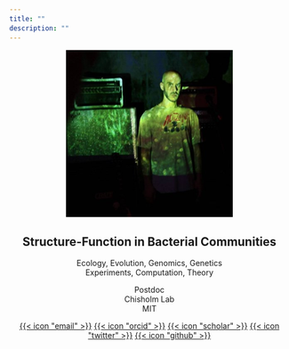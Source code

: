 ```yaml
---
title: ""
description: ""
---
```


<center>
  <img src="shaul.jpg" width="300" height="300">
  <h2>Structure-Function in Bacterial Communities</br></h2>
  <p>Ecology, Evolution, Genomics, Genetics</br>
  Experiments, Computation, Theory</p>
  <p>Postdoc</br>
  Chisholm Lab</br>
  MIT</p>
  
[{{< icon "email" >}}](mailto:spp_micro@protonmail.com)
[{{< icon "orcid" >}}](https://orcid.org/0000-0002-8976-5944)
[{{< icon "scholar" >}}](https://scholar.google.com/citations?user=MKUzeToAAAAJ&hl=en&oi=ao)
[{{< icon "twitter" >}}](https://twitter.com/ShaulPollak)
[{{< icon "github" >}}](https://github.com/sigmap666)  

</center>


